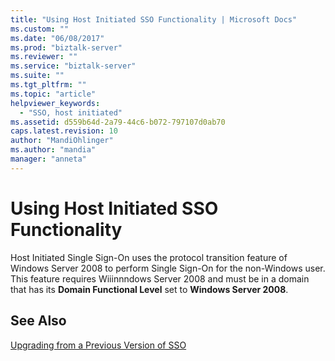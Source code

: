 ```yaml
---
title: "Using Host Initiated SSO Functionality | Microsoft Docs"
ms.custom: ""
ms.date: "06/08/2017"
ms.prod: "biztalk-server"
ms.reviewer: ""
ms.service: "biztalk-server"
ms.suite: ""
ms.tgt_pltfrm: ""
ms.topic: "article"
helpviewer_keywords: 
  - "SSO, host initiated"
ms.assetid: d559b64d-2a79-44c6-b072-797107d0ab70
caps.latest.revision: 10
author: "MandiOhlinger"
ms.author: "mandia"
manager: "anneta"
---
```

# Using Host Initiated SSO Functionality
Host Initiated Single Sign-On uses the protocol transition feature of Windows Server 2008 to perform Single Sign-On for the non-Windows user. This feature requires Wiiinnndows Server 2008 and must be in a domain that has its **Domain Functional Level** set to **Windows Server 2008**.  
  
## See Also  
 [Upgrading from a Previous Version of SSO](../core/upgrading-from-a-previous-version-of-sso.md)